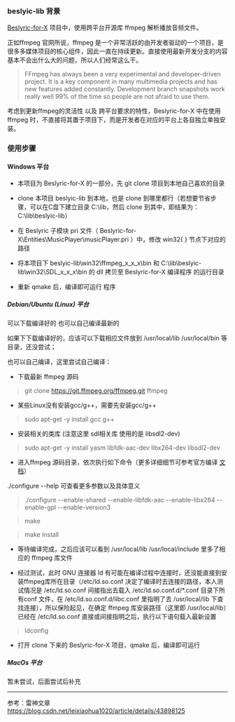 ### beslyic-lib 背景

[Beslyric-for-X](https://github.com/BensonLaur/Beslyric-for-X) 项目中，使用跨平台开源库 ffmpeg 解析播放音频文件。

正如ffmpeg 官网所说，ffmpeg 是一个非常活跃的由开发者驱动的一个项目，是很多多媒体项目的核心组件，因此一直在持续更新。直接使用最新开发分支的内容基本不会出什么大的问题，所以人们经常这么干。

>FFmpeg has always been a very experimental and developer-driven project. It is a key component in many multimedia projects and has new features added constantly. Development branch snapshots work really well 99% of the time so people are not afraid to use them.

考虑到更新ffmpeg的灵活性 以及 跨平台要求的特性，Beslyric-for-X 中在使用 ffmpeg 时，不直接将其置于项目下，而是开发者在对应的平台上各自独立单独安装。 

### 使用步骤

#### Windows 平台

- 本项目为 Beslyric-for-X 的一部分，先 git clone 项目到本地自己喜欢的目录

- clone 本项目 beslyic-lib 到本地，也是 clone 到哪里都行（若想要节省步骤，可以在C盘下建立目录 C:\lib，然后 clone 到其中，即结果为：C:\lib\beslyic-lib）

- 在 Beslyric 子模块 pri 文件（ Beslyric-for-X\Entities\MusicPlayer\musicPlayer.pri ）中，修改 win32{ } 节点下对应的路径

- 将本项目下 beslyic-lib\win32\ffmpeg_x_x_x\bin 和 C:\lib\beslyic-lib\win32\SDL_x_x_x\bin 的 dll 拷贝至 Beslyric-for-X 编译程序 的运行目录

- 重新 qmake 后，编译即可运行 程序

##### Debian/Ubuntu (Linux) 平台

可以下载编译好的 也可以自己编译最新的

如果下下载编译好的，应该可以下载相应文件放到 /usr/local/lib  /usr/local/bin 等目录，还没尝试；

也可以自己编译，这里尝试自己编译：

- 下载最新 ffmpeg 源码

> git clone https://git.ffmpeg.org/ffmpeg.git ffmpeg

- 某些Linux没有安装gcc/g++，需要先安装gcc/g++

> sudo apt-get -y install gcc g++

- 安装相关的类库 (注意这里 sdl相关库 使用的是 libsdl2-dev)

> sudo apt-get -y install yasm libfdk-aac-dev libx264-dev libsdl2-dev

- 进入ffmpeg 源码目录，依次执行如下命令（更多详细细节可参考官方编译 [文档](https://trac.ffmpeg.org/wiki/CompilationGuide)）

./configure --help  可查看更多参数以及具体意义

> ./configure --enable-shared --enable-libfdk-aac --enable-libx264 --enable-gpl --enable-version3

> make

> make install

- 等待编译完成，之后应该可以看到 /usr/local/lib /usr/local/include 里多了相应的 ffmpeg 库文件

- 经过测试，此时 GNU 连接器 ld 有可能在编译过程中连接时，还没能直接到安装ffmpeg库所在目录（/etc/ld.so.conf 决定了编译时去连接的路径，本人测试情况是 /etc/ld.so.conf 间接指出去载入 /etc/ld.so.conf.d/\*.conf 目录下所有conf 文件，在 /etc/ld.so.conf.d/libc.conf 里指明了去 /usr/local/lib 下查找连接），所以保险起见，在确定 ffmpeg 库安装路径（这里即 /usr/local/lib）已经在 /etc/ld.so.conf 直接或间接指明之后，执行以下语句载入最新设置

> ldconfig

- 打开 clone 下来的 Beslyric-for-X 项目，qmake 后，编译即可运行

##### MacOs 平台

暂未尝试，后面尝试后补充

-----------------------------------

参考：雷神文章 https://blog.csdn.net/leixiaohua1020/article/details/43898125

